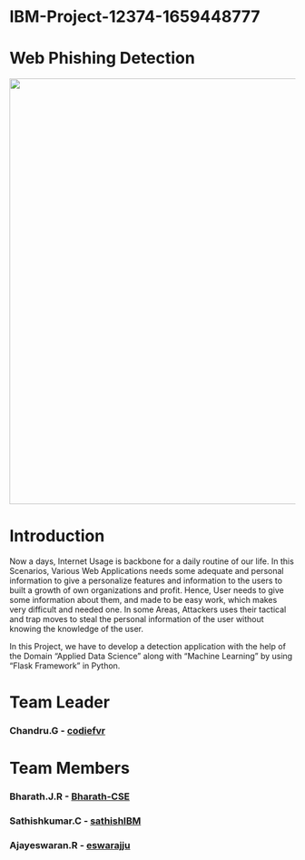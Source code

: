 # IBM-Project-12374-1659448777
# Web Phishing Detection
<img src="https://resources.finalsite.net/images/f_auto,q_auto/v1651953608/dasdorg/qvukisxlxi5zyxdaac5i/FightPhishing.gif" width="750"/>
<h1>Introduction</h1>
<p>Now a days, Internet Usage is backbone for a daily routine of our life. In this Scenarios, Various Web Applications needs some adequate and personal information to give a personalize features and information to the users to built a growth of own organizations and profit. Hence, User needs to give some information about them, and made to be easy work, which makes very difficult and needed one. In some Areas, Attackers uses their tactical and trap moves to steal the personal information of the user without knowing the knowledge of the user.</p>
<p>In this Project, we have to develop a detection application with the help of the Domain “Applied Data Science” along with “Machine Learning” by using “Flask Framework” in Python.</p>
<h1>Team Leader</h1>
<h3>Chandru.G - <a href="https://github.com/codiefvr">codiefvr</a></h3>
<h1>Team Members</h1>
<h3>Bharath.J.R - <a href="https://github.com/Bharath-CSE">Bharath-CSE</a></h3>
<h3>Sathishkumar.C - <a href="https://github.com/sathishIBM">sathishIBM</a></h3>
<h3>Ajayeswaran.R - <a href="https://github.com/eswarajju">eswarajju</a></h3>

